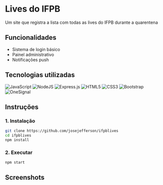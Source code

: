 # Lives do IFPB
Um site que registra a lista com todas as lives do IFPB durante a quarentena

## Funcionalidades

- Sistema de login básico
- Painel administrativo
- Notificações push

## Tecnologias utilizadas
![JavaScript](https://img.shields.io/badge/javascript-%23323330.svg?style=for-the-badge&logo=javascript&logoColor=%23F7DF1E)
![NodeJS](https://img.shields.io/badge/node.js-6DA55F?style=for-the-badge&logo=node.js&logoColor=white)
![Express.js](https://img.shields.io/badge/express.js-%23404d59.svg?style=for-the-badge&logo=express&logoColor=%2361DAFB)
![HTML5](https://img.shields.io/badge/html5-%23E34F26.svg?style=for-the-badge&logo=html5&logoColor=white)
![CSS3](https://img.shields.io/badge/css3-%231572B6.svg?style=for-the-badge&logo=css3&logoColor=white)
![Bootstrap](https://img.shields.io/badge/bootstrap-%238511FA.svg?style=for-the-badge&logo=bootstrap&logoColor=white)
![OneSignal](https://img.shields.io/badge/OneSignal-%23de494b.svg?style=for-the-badge&logoColor=%23202124)

## Instruções
### 1. Instalação
```bash
git clone https://github.com/josejefferson/ifpblives
cd ifpblives
npm install
```

### 2. Executar
```bash
npm start
```

## Screenshots

